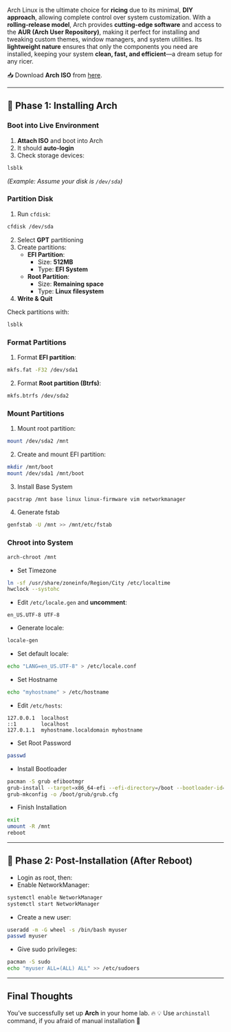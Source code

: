 Arch Linux is the ultimate choice for **ricing** due to its minimal, **DIY approach**, allowing complete control over system customization. With a **rolling-release model**, Arch provides **cutting-edge software** and access to the **AUR (Arch User Repository)**, making it perfect for installing and tweaking custom themes, window managers, and system utilities. Its **lightweight nature** ensures that only the components you need are installed, keeping your system **clean, fast, and efficient**—a dream setup for any ricer.

📥 Download **Arch ISO** from [here](https://archlinux.org/download/).

---

## 📌 Phase 1: Installing Arch
### Boot into Live Environment
1. **Attach ISO** and boot into Arch
2. It should **auto-login**
3. Check storage devices:
```bash
lsblk
```
_(Example: Assume your disk is `/dev/sda`)_

### Partition Disk
1. Run `cfdisk`:
```bash
cfdisk /dev/sda
```
2. Select **GPT** partitioning
3. Create partitions:
    - **EFI Partition**:
        - Size: **512MB**
        - Type: **EFI System**
    - **Root Partition**:
        - Size: **Remaining space**
        - Type: **Linux filesystem**
4. **Write & Quit**

Check partitions with:
```bash
lsblk
```

### Format Partitions
1. Format **EFI partition**:
```bash
mkfs.fat -F32 /dev/sda1
```
2. Format **Root partition (Btrfs)**:
```bash
mkfs.btrfs /dev/sda2
```

### Mount Partitions
1. Mount root partition:
```bash
mount /dev/sda2 /mnt
```
2. Create and mount EFI partition:
```bash
mkdir /mnt/boot
mount /dev/sda1 /mnt/boot
```
3. Install Base System
```bash
pacstrap /mnt base linux linux-firmware vim networkmanager
```
4. Generate fstab
```bash
genfstab -U /mnt >> /mnt/etc/fstab
```

### Chroot into System
```bash
arch-chroot /mnt
```

- Set Timezone
```bash
ln -sf /usr/share/zoneinfo/Region/City /etc/localtime
hwclock --systohc
```
- Edit `/etc/locale.gen` and **uncomment**:
```
en_US.UTF-8 UTF-8
```
- Generate locale:
```bash
locale-gen
```
- Set default locale:
```bash
echo "LANG=en_US.UTF-8" > /etc/locale.conf
```
- Set Hostname
```bash
echo "myhostname" > /etc/hostname
```
- Edit `/etc/hosts`:
```
127.0.0.1  localhost
::1        localhost
127.0.1.1  myhostname.localdomain myhostname
```
- Set Root Password
```bash
passwd
```
- Install Bootloader
```bash
pacman -S grub efibootmgr
grub-install --target=x86_64-efi --efi-directory=/boot --bootloader-id=GRUB
grub-mkconfig -o /boot/grub/grub.cfg
```
- Finish Installation
```bash
exit
umount -R /mnt
reboot
```

---

## 📌 Phase 2: Post-Installation (After Reboot)
- Login as root, then:
- Enable NetworkManager:
```bash
systemctl enable NetworkManager
systemctl start NetworkManager
```
- Create a new user:
```bash
useradd -m -G wheel -s /bin/bash myuser
passwd myuser
```
- Give sudo privileges:
```bash
pacman -S sudo
echo "myuser ALL=(ALL) ALL" >> /etc/sudoers
```

---
## Final Thoughts
You’ve successfully set up **Arch** in your home lab. 🔥
💡 Use `archinstall` command, if you afraid of manual installation 🚀